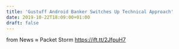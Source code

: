```yaml
---
title: 'Gustuff Android Banker Switches Up Technical Approach'
date: 2019-10-22T18:09:00+01:00
draft: false
---
```


  
  
from News ≈ Packet Storm https://ift.tt/2JfpuH7